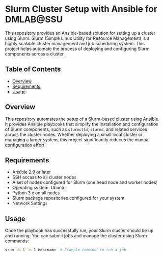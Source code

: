 # Slurm Cluster Setup with Ansible for DMLAB@SSU

This repository provides an Ansible-based solution for setting up a cluster using Slurm. Slurm (Simple Linux Utility for Resource Management) is a highly scalable cluster management and job scheduling system. This project helps automate the process of deploying and configuring Slurm components across a cluster.

## Table of Contents

- [Overview](#overview)
- [Requirements](#requirements)
- [Usage](#usage)

## Overview

This repository automates the setup of a Slurm-based cluster using Ansible. It provides Ansible playbooks that simplify the installation and configuration of Slurm components, such as `slurmctld`, `slurmd`, and related services across the cluster nodes. Whether deploying a small local cluster or managing a larger system, this project significantly reduces the manual configuration effort.

## Requirements

- Ansible 2.9 or later
- SSH access to all cluster nodes
- A set of nodes configured for Slurm (one head node and worker nodes)
- Operating system: Ubuntu
- Python 3.x on all nodes
- Slurm package repositories configured for your system
- Network Settings

## Usage

Once the playbook has successfully run, your Slurm cluster should be up and running. You can submit jobs and manage the cluster using Slurm commands:

```bash
srun -N 1 -n 1 hostname  # Example command to run a job